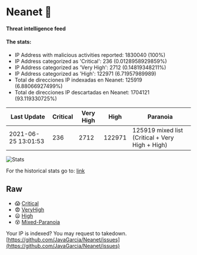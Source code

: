 # Neanet :hocho:
#### Threat intelligence feed
#### The stats:

- IP Address with malicious activities reported: 1830040 (100%)
- IP Address categorized as 'Critical':  236 (0.0128958929859%)
- IP Address categorized as 'Very High':  2712 (0.14819348211%)
- IP Address categorized as 'High':  122971 (6.71957989989)
- Total de direcciones IP indexadas en Neanet:  125919 (6.88066927499%)
- Total de direcciones IP descartadas en Neanet:  1704121 (93.119330725%)

| Last Update | Critical | Very High | High | Paranoia |
| --- | --- | --- | --- | --- |
| 2021-06-25 13:01:53 | 236 | 2712 | 122971 | 125919 mixed list (Critical + Very High + High)|

![Stats](https://docs.google.com/spreadsheets/d/e/2PACX-1vSnaNMIXVabIpDJjufMlzH7poXnshF3mgd8Is1g9ytUEzVsP5my4Trn8f-xkoLLQ38xpL3HtmUexLo6/pubchart?oid=501124687&format=image)

For the historical stats go to: [link](/stats.csv)
## Raw
- :scream: [Critical](https://raw.githubusercontent.com/JavaGarcia/Neanet/master/blacklists/neanet_critical.txt)
- :fearful: [VeryHigh](https://raw.githubusercontent.com/JavaGarcia/Neanet/master/blacklists/neanet_veryHigh.txtt)
- :frowning: [High](https://raw.githubusercontent.com/JavaGarcia/Neanet/master/blacklists/neanet_high.txt)
- :dizzy_face: [Mixed-Paranoia](https://raw.githubusercontent.com/JavaGarcia/Neanet/master/blacklists/neanet_all.txt)


Your IP is indexed? You may request to takedown. [https://github.com/JavaGarcia/Neanet/issues](https://github.com/JavaGarcia/Neanet/issues)



















































































































































































































































































































































































































































































































































































































































































































































































































































































































































































































































































































































































































































































































































































































































































































































































































































































































































































































































































































































































































































































































































































































































































































































































































































































































































































































































































































































































































































































































































































































































































































































































































































































































































































































































































































































































































































































































































































































































































































































































































































































































































































































































































































































































































































































































































































































































































































































































































































































































































































































































































































































































































































































































































































































































































































































































































































































































































































































































































































































































































































































































































































































































































































































































































































































































































































































































































































































































































































































































































































































































































































































































































































































































































































































